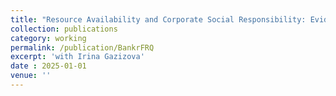 ```yaml
---
title: "Resource Availability and Corporate Social Responsibility: Evidence from Misvalued Equity"
collection: publications
category: working
permalink: /publication/BankrFRQ
excerpt: 'with Irina Gazizova'
date : 2025-01-01
venue: ''
---
```

